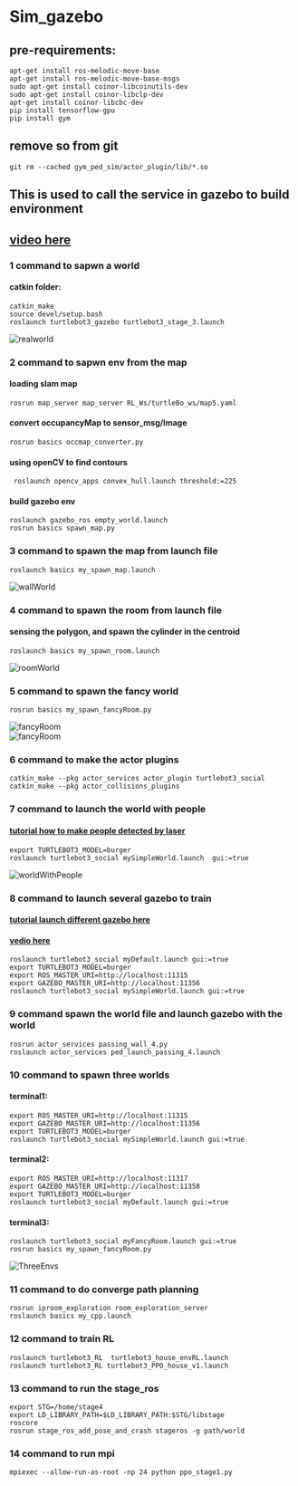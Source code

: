 # Sim_gazebo    
## pre-requirements:
```    
apt-get install ros-melodic-move-base    
apt-get install ros-melodic-move-base-msgs   
sudo apt-get install coinor-libcoinutils-dev    
sudo apt-get install coinor-libclp-dev     
apt-get install coinor-libcbc-dev   
pip install tensorflow-gpu   
pip install gym        
```
## remove so from git 
```  
git rm --cached gym_ped_sim/actor_plugin/lib/*.so    
```    
## This is used to call the service in gazebo to build environment 
##  [video here](https://youtu.be/gpNrsE6V1mY)      
### 1 command to sapwn a world        
#### catkin folder:         
```buildoutcfg
catkin_make 
source devel/setup.bash      
roslaunch turtlebot3_gazebo turtlebot3_stage_3.launch    
```    
    
   ![realworld](picture/realWorld.png)

### 2 command to sapwn env from the map    
#### loading slam map    
```buildoutcfg     
rosrun map_server map_server RL_Ws/turtleBo_ws/map5.yaml    
```        
    
#### convert occupancyMap to sensor_msg/Image   
```buildoutcfg     
rosrun basics occmap_converter.py      
```    
      
#### using openCV to find contours    
```buildoutcfg    
 roslaunch opencv_apps convex_hull.launch threshold:=225     
```     

#### build gazebo env   
```buildoutcfg     
roslaunch gazebo_ros empty_world.launch     
rosrun basics spawn_map.py       
```      

### 3 command to spawn the map from launch file      
```   
roslaunch basics my_spawn_map.launch     
  ```
   ![wallWorld](picture/spawn_map.png)   
    
### 4 command to spawn the room from launch file   
####  sensing the polygon, and spawn the cylinder in the centroid       
```    
roslaunch basics my_spawn_room.launch     
  ``` 
  ![roomWorld](picture/spawn_room.png)
  
### 5 command to spawn the fancy world      
```    
rosrun basics my_spawn_fancyRoom.py   
```    
![fancyRoom](picture/fancyRoom.png)   
![fancyRoom](picture/complexMap.png)   

### 6 command to make the actor plugins         
```    
catkin_make --pkg actor_services actor_plugin turtlebot3_social         
catkin_make --pkg actor_collisions_plugins          
```    
### 7 command to launch the world with people       
#### [tutorial how to make people detected by laser](http://answers.gazebosim.org/question/16368/can-the-actor-be-detected-by-laser-sensor/)   
```    
export TURTLEBOT3_MODEL=burger       
roslaunch turtlebot3_social mySimpleWorld.launch  gui:=true              
```    
![worldWithPeople](picture/worldWithPeople.png)   

### 8 command to launch several gazebo to train  
####  [tutorial launch different gazebo here](https://answers.ros.org/question/193062/how-to-run-multiple-independent-gazebo-instances-on-the-same-machine/)     
#### [vedio here](https://youtu.be/gF53edPujFk)    
```    
roslaunch turtlebot3_social myDefault.launch gui:=true    
export TURTLEBOT3_MODEL=burger       
export ROS_MASTER_URI=http://localhost:11315        
export GAZEBO_MASTER_URI=http://localhost:11356     
roslaunch turtlebot3_social mySimpleWorld.launch gui:=true     
```   

### 9 command spawn the world file and launch gazebo with the world    

```    
rosrun actor_services passing_wall_4.py       
roslaunch actor_services ped_launch_passing_4.launch       
```   

### 10 command to spawn three worlds   
#### terminal1:   
```    
export ROS_MASTER_URI=http://localhost:11315         
export GAZEBO_MASTER_URI=http://localhost:11356      
export TURTLEBOT3_MODEL=burger        
roslaunch turtlebot3_social mySimpleWorld.launch gui:=true        
```   
#### terminal2:   
```    
export ROS_MASTER_URI=http://localhost:11317         
export GAZEBO_MASTER_URI=http://localhost:11358      
export TURTLEBOT3_MODEL=burger        
roslaunch turtlebot3_social myDefault.launch gui:=true          
```  
#### terminal3:   
```    
roslaunch turtlebot3_social myFancyRoom.launch gui:=true         
rosrun basics my_spawn_fancyRoom.py            
```  
   ![ThreeEnvs](picture/ThreeEnvs.png)    
### 11 command to do converge path planning            
```    
rosrun iproom_exploration room_exploration_server         
roslaunch basics my_cpp.launch            
```    
### 12 command to train RL   
```
roslaunch turtlebot3_RL  turtlebot3_house_envRL.launch       
roslaunch turtlebot3_RL turtlebot3_PPO_house_v1.launch   
```   
### 13 command to run the stage_ros     
```  
export STG=/home/stage4   
export LD_LIBRARY_PATH=$LD_LIBRARY_PATH:$STG/libstage    
roscore   
rosrun stage_ros_add_pose_and_crash stageros -g path/world    
```   
### 14 command to run mpi   
```  
mpiexec --allow-run-as-root -np 24 python ppo_stage1.py    
```   